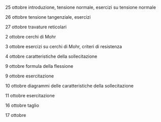 25 ottobre introduzione, tensione normale, esercizi su tensione normale

26 ottobre tensione tangenziale, esercizi

27 ottobre travature reticolari

2 ottobre cerchi di Mohr 

3 ottobre esercizi su cerchi di Mohr, criteri di resistenza

4 ottobre caratteristiche della sollecitazione

9 ottobre formula della flessione 

9 ottobre esercitazione

10 ottobre diagrammi delle caratteristiche della sollecitazione

11 ottobre esercitazione

16 ottobre taglio

17 ottobre 

